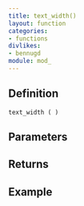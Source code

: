 ```yaml
---
title: text_width()
layout: function
categories:
- functions
divlikes:
- bennugd
module: mod_
---
```


## Definition

    text_width ( )

## Parameters

## Returns

## Example
